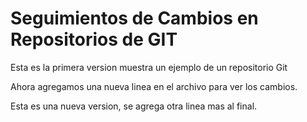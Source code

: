 
# Seguimientos de Cambios en Repositorios de GIT

Esta es la primera version muestra un ejemplo de un repositorio Git

Ahora agregamos una nueva linea en el archivo para ver los cambios.

Esta es una nueva version, se agrega otra linea mas al final.
